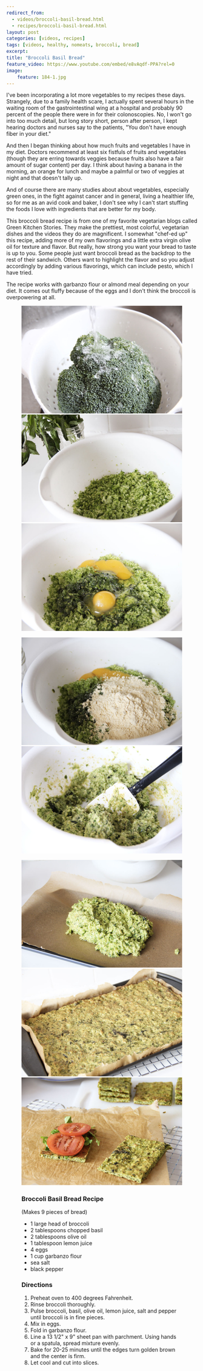 ```yaml
---
redirect_from: 
  - videos/broccoli-basil-bread.html
  - recipes/broccoli-basil-bread.html
layout: post
categories: [videos, recipes]
tags: [videos, healthy, nomeats, broccoli, bread]
excerpt: 
title: "Broccoli Basil Bread"
feature_video: https://www.youtube.com/embed/e8vAqdf-PPA?rel=0
image:
    feature: 184-1.jpg
---
```


I've been incorporating a lot more vegetables to my recipes these days.  Strangely, due to a family health scare, I actually spent several hours in the waiting room of the gastrointestinal wing at a hospital and probably 90 percent of the people there were in for their colonoscopies.  No, I won't go into too much detail, but long story short, person after person, I kept hearing doctors and nurses say to the patients, "You don't have enough fiber in your diet."  

And then I began thinking about how much fruits and vegetables I have in my diet.  Doctors recommend at least six fistfuls of fruits and vegetables (though they are erring towards veggies because fruits also have a fair amount of sugar content) per day.  I think about having a banana in the morning, an orange for lunch and maybe a palmful or two of veggies at night and that doesn't tally up.

And of course there are many studies about about vegetables, especially green ones, in the fight against cancer and in general, living a healthier life, so for me as an avid cook and baker, I don't see why I can't start stuffing the foods I love with ingredients that are better for my body.

This broccoli bread recipe is from one of my favorite vegetarian blogs called Green Kitchen Stories.  They make the prettiest, most colorful, vegetarian dishes and the videos they do are magnificent.  I somewhat "chef-ed up" this recipe, adding more of my own flavorings and a little extra virgin olive oil for texture and flavor.  But really, how strong you want your bread to taste is up to you.  Some people just want broccoli bread as the backdrop to the rest of their sandwich.  Others want to highlight the flavor and so you adjust accordingly by adding various flavorings, which can include pesto, which I have tried.

The recipe works with garbanzo flour or almond meal depending on your diet. It comes out fluffy because of the eggs and I don't think the broccoli is overpowering at all.  

<figure class="third">
    <img src="/images/184-2.jpg">
    <img src="/images/184-3.jpg">
    <img src="/images/184-4.jpg">
</figure>

<figure class="half">
    <img src="/images/184-5.jpg">
    <img src="/images/184-6.jpg">
</figure>

<figure class="third">
   <img src="/images/184-7.jpg">
    <img src="/images/184-8.jpg">
    <img src="/images/184-10.jpg">

</figure>





<figure class="ingredients" markdown="1">

### Broccoli Basil Bread Recipe
(Makes 9 pieces of bread)

- 1 large head of broccoli
- 2 tablespoons chopped basil
- 2 tablespoons olive oil
- 1 tablespoon lemon juice
- 4 eggs
- 1 cup garbanzo flour
- sea salt
- black pepper



</figure>
<figure class="directions" markdown="1">

### Directions

1. Preheat oven to 400 degrees Fahrenheit.  
2. Rinse broccoli thoroughly.
3. Pulse broccoli, basil, olive oil, lemon juice, salt and pepper until broccoli is in fine pieces.
4. Mix in eggs.
5. Fold in garbanzo flour.
6. Line a 13 1/2" x 9" sheet pan with parchment.  Using hands or a spatula, spread mixture evenly.
7. Bake for 20-25 minutes until the edges turn golden brown and the center is firm.
8. Let cool and cut into slices.

</figure>
